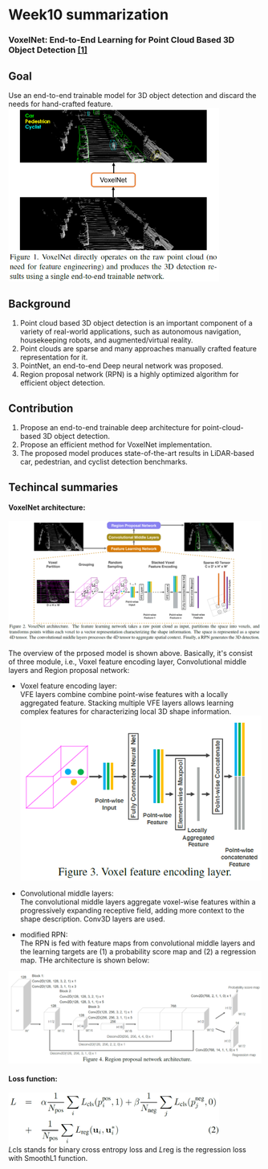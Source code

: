 # Week10 summarization
### VoxelNet: End-to-End Learning for Point Cloud Based 3D Object Detection [[1]](https://arxiv.org/pdf/1711.06396.pdf)

## Goal
Use an end-to-end trainable model for 3D object detection and discard the needs for hand-crafted feature.
<img src="https://github.com/thtang/aMMAI2018-paper-summary/blob/master/VoxelNet%20End-to-End%20Learning%20for%20Point%20Cloud%20Based%203D%20Object%20Detection/images/f0.png" width="420">
## Background
1. Point cloud based 3D object detection is an important component of a variety of real-world applications, such as autonomous navigation, housekeeping robots, and augmented/virtual reality.
2. Point clouds are sparse and many approaches manually crafted feature representation for it.
3. PointNet, an end-to-end Deep neural network  was proposed.
4. Region proposal network (RPN) is a highly optimized algorithm for efficient object detection.

## Contribution
1. Propose an end-to-end trainable deep architecture for point-cloud-based 3D object detection.
2. Propose an efficient method for VoxelNet implementation.
3. The proposed model produces state-of-the-art results in LiDAR-based car, pedestrian, and cyclist detection benchmarks.

## Techincal summaries
#### VoxelNet architecture:

<img src="https://github.com/thtang/aMMAI2018-paper-summary/blob/master/VoxelNet%20End-to-End%20Learning%20for%20Point%20Cloud%20Based%203D%20Object%20Detection/images/f1.png">

The overview of the prposed model is shown above. Basically, it's consist of three module, i.e., Voxel feature encoding layer, Convolutional middle layers and Region proposal network:

* Voxel feature encoding layer:<br>
VFE layers combine combine point-wise features with a locally aggregated feature. Stacking multiple VFE layers allows learning complex features for characterizing local 3D shape information.<br>
<img src="https://github.com/thtang/aMMAI2018-paper-summary/blob/master/VoxelNet%20End-to-End%20Learning%20for%20Point%20Cloud%20Based%203D%20Object%20Detection/images/f2.png" width="520"><br>


* Convolutional middle layers:<br>
The convolutional middle layers aggregate voxel-wise features within a progressively expanding receptive field, adding more context to the shape description. Conv3D layers are used.

* modified RPN:<br>
The RPN is fed with feature maps from convolutional middle layers and the learning targets are (1) a probability score map and (2) a
regression map. THe architecture is shown below:<br>

<img src="https://github.com/thtang/aMMAI2018-paper-summary/blob/master/VoxelNet%20End-to-End%20Learning%20for%20Point%20Cloud%20Based%203D%20Object%20Detection/images/f3.png" width="720"><br>

#### Loss function:
<img src="https://github.com/thtang/aMMAI2018-paper-summary/blob/master/VoxelNet%20End-to-End%20Learning%20for%20Point%20Cloud%20Based%203D%20Object%20Detection/images/f4.png" width="420"><br>
*L*cls stands for binary cross entropy loss and *L*reg is the regression loss with SmoothL1 function.

